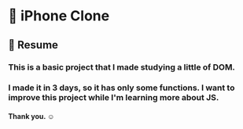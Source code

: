 # 📱 iPhone Clone

##  📜 Resume

### This is a basic project that I made studying a little of DOM.

### I made it in 3 days, so it has only some functions. I want to improve this project while I'm learning more about JS.

#### Thank you.  ☺️
